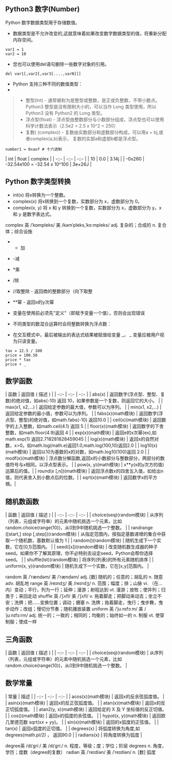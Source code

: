 ## Python3 数字(Number)

Python 数字数据类型用于存储数值。

* 数据类型是不允许改变的,这就意味着如果改变数字数据类型的值，将重新分配内存空间。
```
var1 = 1
var2 = 10
```

* 您也可以使用del语句删除一些数字对象的引用。
```
del var1[,var2[,var3[....,varN]]]
```

* Python 支持三种不同的数值类型：
* 
> * 整型(Int) - 通常被称为是整型或整数，是正或负整数，不带小数点。Python3 整型是没有限制大小的，可以当作 Long 类型使用，所以 Python3 没有 Python2 的 Long 类型。
> * 浮点型(float) - 浮点型由整数部分与小数部分组成，浮点型也可以使用科学计数法表示（2.5e2 = 2.5 x 10^2 = 250）
> * 复数( (complex)) - 复数由实数部分和虚数部分构成，可以用a + bj,或者complex(a,b)表示， 复数的实部a和虚部b都是浮点型。

```
number1 = 0xaof # 十六进制
```
| int | float | complex |
| -::- | -::- | -::- |
| 10 | 0.0 |  3.14j |
| -0x260 | -32.54e100 = -32.54 x 10^100 |  3e+26J |  

## Python 数字类型转换

* int(x) 将x转换为一个整数。
* complex(x) 将x转换到一个复数，实数部分为 x，虚数部分为 0。
* complex(x, y) 将 x 和 y 转换到一个复数，实数部分为 x，虚数部分为 y。x 和 y 是数字表达式。

complex 英 /ˈkɒmpleks/  美 /kəmˈpleks,ˈkɑːmpleks/ adj. 复杂的；合成的 n. 复合体；综合设施

* + 加
* -减
* *乘
* /除
* //取整除 - 返回商的整数部分（向下取整
* **幂 - 返回x的y次幂

* 变量在使用前必须先"定义"（即赋予变量一个值），否则会出现错误

* 不同类型的数混合运算时会将整数转换为浮点数：

* 在交互模式中，最后被输出的表达式结果被赋值给变量 _， _ 变量应被用户视为只读变量。
```
tax = 12.5 / 100
price = 100.50
price * tax
price + _
```

## 数学函数
| 函数 | 返回值 ( 描述 ) |
| -::- | -::- | -::- |
| abs(x) | 返回数字(浮点型、整型、复数)的绝对值，如abs(-10) 返回 10，如果参数是一个复数，则返回它的大小。 |
| max(x1, x2,...) | 返回给定参数的最大值，参数可以为序列。 |
| min(x1, x2,...) | 返回给定参数的最小值，参数可以为序列。 |
| fabs(x)(math模块) | 返回数字(浮点型、整型)的绝对值，如math.fabs(-10) 返回10.0 |
| ceil(x)(math模块) | 返回数字的上入整数，如math.ceil(4.1) 返回 5 |
| floor(x)(math模块) | 返回数字的下舍整数，如math.floor(4.9)返回 4 |
| exp(x)(math模块) | 返回e的x次幂(ex),如math.exp(1) 返回2.718281828459045 |
| log(x)(math模块) | 返回x的自然对数，x>0。如math.log(math.e)返回1.0,math.log(100,10)返回2.0 |
| log10(x)(math模块) | 返回以10为基数的x的对数，如math.log10(100)返回 2.0 |
| modf(x)(math模块) | 浮点数分解函数,返回x的小数部分与整数部分，两部分的数值符号与x相同，以浮点型表示。 |
| pow(x, y)(math模块) | x**y(x的y次方的值) 运算后的值。|
| round(x [,n])(math模块) | 返回浮点数x的四舍五入值，如给出n值，则代表舍入到小数点后的位数。|
| sqrt(x)(math模块) | 返回数字x的平方根。|

## 随机数函数
| 函数 | 返回值 ( 描述 ) |
| -::- | -::- | -::- |
| choice(seq)(random模块) | 从序列（列表，元组或字符串）的元素中随机挑选一个元素，比如random.choice(range(10))，从0到9中随机挑选一个整数。 |
| randrange ([start,] stop [,step])(random模块) | 从指定范围内，按指定基数递增的集合中获取一个随机数，基数默认值为 1 |
| random()(random模块) | 随机生成下一个实数，它在[0,1)范围内。 |
| seed([x])(random模块) | 改变随机数生成器的种子seed。如果你不了解其原理，你不必特别去设定seed，Python会帮你选择seed。 |
| shuffle(lst)(random模块) | 将序列(列表)的所有元素随机排序 |
| uniform(x, y)(random模块) | 随机生成下一个实数，它在[x,y]范围内。 |


random 英 /ˈrændəm/  美 /ˈrændəm/  adj. [数] 随机的；任意的；胡乱的 n. 随意 adv. 胡乱地
range 英 /reɪndʒ/  美 /reɪndʒ/ n. 范围；幅度；排；山脉 vi. （在...内）变动；平行，列为一行；延伸；漫游；射程达到 vt. 漫游；放牧；使并列；归类于；来回走动
shuffle 英 /ˈʃʌfl/  美 /ˈʃʌfl/ v. 拖着脚走；把脚动来动去；坐立不安；洗牌；把……变换位置；调动；搪塞 n. 洗牌；拖着脚走，曳行；曳步舞，曳步动作；改组；慢切分节奏；随机播放装置
uniform 英 /ˈjuːnɪfɔːm/  美 /ˈjuːnɪfɔːrm/ adj. 统一的；一致的；相同的；均衡的；始终如一的 n. 制服 vt. 使穿制服；使成一样

## 三角函数
| 函数 | 返回值 ( 描述 ) |
| -::- | -::- | -::- |
| choice(seq)(random模块) | 从序列（列表，元组或字符串）的元素中随机挑选一个元素，比如random.choice(range(10))，从0到9中随机挑选一个整数。 |

## 数学常量
| 常量 | 描述 |
| -::- | -::- | -::- |
| acos(x)(math模块) | 返回x的反余弦弧度值。 |
| asin(x)(math模块) | 返回x的反正弦弧度值。 |
| atan(x)(math模块) | 返回x的反正切弧度值。 |
| atan2(y, x)(math模块) | 返回给定的 X 及 Y 坐标值的反正切值。 |
| cos()(math模块) | 返回x的弧度的余弦值。 |
| hypot(x, y)(math模块) | 返回欧几里德范数 sqrt(x*x + y*y)。 |
| sin(x)(math模块) | 返回的x弧度的正弦值。 |
| tan(x) | 返回x弧度的正切值。 |
| degrees(x) | 将弧度转换为角度,如degrees(math.pi/2) ， 返回90.0 |
| radians(x)  | 将角度转换为弧度 |

degree英 /dɪˈɡriː/  美 /dɪˈɡriː/ n. 程度，等级；度；学位；阶层
degrees n. 角度，学历；度数（degree的复数）
radian 英 /ˈreɪdiən/  美 /ˈreɪdiən/ n. [数] 弧度